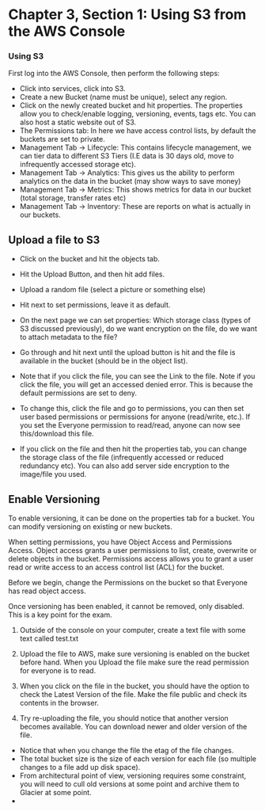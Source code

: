 # Chapter 3, Section 1: Using S3 from the AWS Console

### Using S3

First log into the AWS Console, then perform the following steps:
- Click into services, click into S3.
- Create a new Bucket (name must be unique), select any region.
- Click on the newly created bucket and hit properties. The properties allow you to check/enable logging, versioning, events, tags etc. You can also host a static website out of S3.
- The Permissions tab: In here we have access control lists, by default the buckets are set to private.
- Management Tab -> Lifecycle: This contains lifecycle management, we can tier data to different S3 Tiers (I.E data is 30 days old, move to infrequently accessed storage etc).
- Management Tab -> Analytics: This gives us the ability to perform analytics on the data in the bucket (may show ways to save money)
- Management Tab -> Metrics: This shows metrics for data in our bucket (total storage, transfer rates etc)
- Management Tab -> Inventory: These are reports on what is actually in our buckets.

## Upload a file to S3

- Click on the bucket and hit the objects tab.
- Hit the Upload Button, and then hit add files.
- Upload a random file (select a picture or something else)
- Hit next to set permissions, leave it as default.
- On the next page we can set properties: Which storage class (types of S3 discussed previously), do we want encryption on the file, do we want to attach metadata to the file?
- Go through and hit next until the upload button is hit and the file is available in the bucket (should be in the object list).

- Note that if you click the file, you can see the Link to the file. Note if you click the file, you will get an accessed denied error. This is because the default permissions are set to deny.

- To change this, click the file and go to permissions, you can then set user based permissions or permissions for anyone (read/write, etc.). If you set the Everyone permission to read/read, anyone can now see this/download this file.

- If you click on the file and then hit the properties tab, you can change the storage class of the file (infrequently accessed or reduced redundancy etc). You can also add server side encryption to the image/file you used.

## Enable Versioning

To enable versioning, it can be done on the properties tab for a bucket. You can modify versioning on existing or new buckets.

When setting permissions, you have Object Access and Permissions Access. Object access grants a user permissions to list, create, overwrite or delete objects in the bucket. Permissions access allows you to grant a user read or write access to an access control list (ACL) for the bucket.

Before we begin, change the Permissions on the bucket so that Everyone has read object access.

Once versioning has been enabled, it cannot be removed, only disabled. This is a key point for the exam.

1) Outside of the console on your computer, create a text file with some text called test.txt

2) Upload the file to AWS, make sure versioning is enabled on the bucket before hand. When you Upload the file make sure the read permission for everyone is to read.

3) When you click on the file in the bucket, you should have the option to check the Latest Version of the file. Make the file public and check its contents in the browser.

4) Try re-uploading the file, you should notice that another version becomes available. You can download newer and older version of the file.
  - Notice that when you change the file the etag of the file changes.
  - The total bucket size is the size of each version for each file (so multiple changes to a file add up disk space).
  - From architectural point of view, versioning requires some constraint, you will need to cull old versions at some point and archive them to Glacier at some point.
  -

